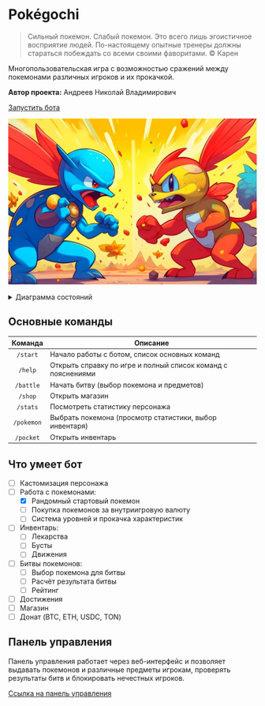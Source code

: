 # Pokégochi

> Сильный покемон. Слабый покемон. Это всего лишь эгоистичное восприятие людей. По-настоящему опытные тренеры должны стараться побеждать со всеми своими фаворитами. &copy; Карен

Многопользовательская игра с возможностью сражений между покемонами различных игроков и их прокачкой.

**Автор проекта:** Андреев Николай Владимирович

[Запустить бота](https://t.me/PokegochiBot)

![Главная картинка](hero.jpg)

<details>
  <summary>Диаграмма состояний</summary>

```mermaid
 stateDiagram-v2
    [*] --> /start
    /start --> CreateCharacter
    CreateCharacter --> GetStartPokemon
    GetStartPokemon --> MainMenu
    
    MainMenu --> ManagePokemons
    MainMenu --> Inventory
    MainMenu --> Arena
    MainMenu --> Shop
    MainMenu --> ChangeCharacter
    MainMenu --> Donate
    
    ManagePokemons --> SelectPokemon
    SelectPokemon --> ChangeName
    SelectPokemon --> ApplyInventory
    SelectPokemon --> FreePokemon
    SelectPokemon --> SendPokemon
    ChangeName --> SelectPokemon
    ApplyInventory --> ApplyInventory
    ApplyInventory --> SelectPokemon
    FreePokemon --> SelectPokemon
    SendPokemon --> SelectReceiver
    SelectReceiver --> Send
    Send --> SelectPokemon
```

</details>

## Основные команды

|  Команда   | Описание                                                     |
|:----------:|--------------------------------------------------------------|
|  `/start`  | Начало работы с ботом, список основных команд                |
|  `/help`   | Открыть справку по игре и полный список команд с пояснениями |
| `/battle`  | Начать битву (выбор покемона и предметов)                    |
|  `/shop`   | Открыть магазин                                              |
|  `/stats`  | Посмотреть статистику персонажа                              |
| `/pokemon` | Выбрать покемона (просмотр статистики, выбор инвентаря)      |
| `/pocket`  | Открыть инвентарь                                            |

## Что умеет бот

- [ ] Кастомизация персонажа
- [ ] Работа с покемонами:
  - [x] Рандомный стартовый покемон
  - [ ] Покупка покемонов за внутриигровую валюту
  - [ ] Система уровней и прокачка характеристик
- [ ] Инвентарь:
  - [ ] Лекарства
  - [ ] Бусты
  - [ ] Движения
- [ ] Битвы покемонов:
  - [ ] Выбор покемона для битвы
  - [ ] Расчёт результата битвы
  - [ ] Рейтинг
- [ ] Достижения
- [ ] Магазин
- [ ] Донат (BTC, ETH, USDC, TON)

## Панель управления

Панель управления работает через веб-интерфейс и позволяет выдавать покемонов и различные предметы игрокам, проверять результаты битв и блокировать нечестных игроков.

[Ссылка на панель управления](https://www.youtube.com/watch?v=dQw4w9WgXcQ)
